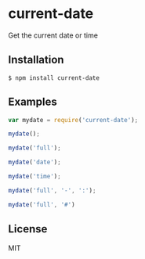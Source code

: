 # current-date

  Get the current date or time

## Installation

```
$ npm install current-date
```

## Examples

```js
var mydate = require('current-date');

mydate();

mydate('full');

mydate('date');

mydate('time');

mydate('full', '-', ':');

mydate('full', '#')

```

## License

  MIT
